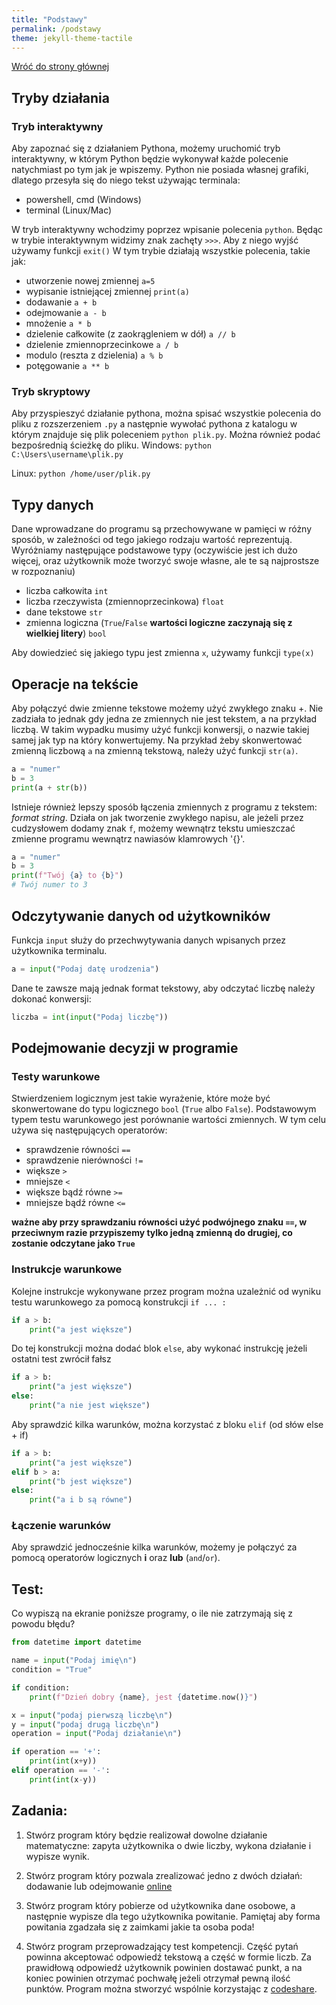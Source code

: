 ```yaml
---
title: "Podstawy"
permalink: /podstawy
theme: jekyll-theme-tactile
---
```


[Wróć do strony głównej](index.md)

## Tryby działania
### Tryb interaktywny
Aby zapoznać się z działaniem Pythona, możemy uruchomić tryb interaktywny, w którym Python będzie wykonywał każde polecenie natychmiast po tym jak je wpiszemy. Python nie posiada własnej grafiki, dlatego przesyła się do niego tekst używając terminala:
- powershell, cmd (Windows)
- terminal (Linux/Mac)

W tryb interaktywny wchodzimy poprzez wpisanie polecenia `python`. Będąc w trybie interaktywnym widzimy znak zachęty `>>>`. Aby z niego wyjść używamy funkcji `exit()`
W tym trybie działają wszystkie polecenia, takie jak:

- utworzenie nowej zmiennej `a=5`
- wypisanie istniejącej zmiennej `print(a)`
- dodawanie `a + b`
- odejmowanie `a - b`
- mnożenie `a * b`
- dzielenie całkowite (z zaokrągleniem w dół) `a // b`
- dzielenie zmiennoprzecinkowe `a / b`
- modulo (reszta z dzielenia) `a % b`
- potęgowanie `a ** b`

### Tryb skryptowy
Aby przyspieszyć działanie pythona, można spisać wszystkie polecenia do pliku z rozszerzeniem `.py` a następnie wywołać pythona z katalogu w którym znajduje się plik poleceniem `python plik.py`. Można również podać bezpośrednią ścieżkę do pliku.
Windows: `python C:\Users\username\plik.py`

Linux: `python /home/user/plik.py`

## Typy danych
Dane wprowadzane do programu są przechowywane w pamięci w różny sposób, w zależności od tego jakiego rodzaju wartość reprezentują. Wyróżniamy następujące podstawowe typy (oczywiście jest ich dużo więcej, oraz użytkownik może tworzyć swoje własne, ale te są najprostsze w rozpoznaniu)

- liczba całkowita `int`
- liczba rzeczywista (zmiennoprzecinkowa) `float`
- dane tekstowe `str`
- zmienna logiczna (`True`/`False` **wartości logiczne zaczynają się z wielkiej litery**) `bool`

Aby dowiedzieć się jakiego typu jest zmienna `x`, używamy funkcji `type(x)`

## Operacje na tekście
Aby połączyć dwie zmienne tekstowe możemy użyć zwykłego znaku +. Nie zadziała to jednak gdy jedna ze zmiennych nie jest tekstem, a na przykład liczbą. W takim wypadku musimy użyć funkcji konwersji, o nazwie takiej samej jak typ na który konwertujemy. Na przykład żeby skonwertować zmienną liczbową `a` na zmienną tekstową, należy użyć funkcji `str(a)`.

```python
a = "numer"
b = 3
print(a + str(b))
```

Istnieje również lepszy sposób łączenia zmiennych z programu z tekstem: *format string*. Działa on jak tworzenie zwykłego napisu, ale jeżeli przez cudzysłowem dodamy znak `f`, możemy wewnątrz tekstu umieszczać zmienne programu wewnątrz nawiasów klamrowych '{}'.

```python
a = "numer"
b = 3
print(f"Twój {a} to {b}")
# Twój numer to 3
```

## Odczytywanie danych od użytkowników
Funkcja `input` służy do przechwytywania danych wpisanych przez użytkownika terminalu.

```python
a = input("Podaj datę urodzenia")
```

Dane te zawsze mają jednak format tekstowy, aby odczytać liczbę należy dokonać konwersji:

```python
liczba = int(input("Podaj liczbę"))
```

## Podejmowanie decyzji w programie
### Testy warunkowe
Stwierdzeniem logicznym jest takie wyrażenie, które może być skonwertowane do typu logicznego `bool` (`True` albo `False`). Podstawowym typem testu warunkowego jest porównanie wartości zmiennych. W tym celu używa się następujących operatorów:

- sprawdzenie równości `==`
- sprawdzenie nierówności `!=`
- większe `>`
- mniejsze `<`
- większe bądź równe `>=`
- mniejsze bądź równe `<=`

**ważne aby przy sprawdzaniu równości użyć podwójnego znaku `==`, w przeciwnym razie przypiszemy tylko jedną zmienną do drugiej, co zostanie odczytane jako `True`**

### Instrukcje warunkowe
Kolejne instrukcje wykonywane przez program można uzależnić od wyniku testu warunkowego za pomocą konstrukcji `if ... :`

```python
if a > b:
    print("a jest większe")
```
Do tej konstrukcji można dodać blok `else`, aby wykonać instrukcję jeżeli ostatni test zwrócił fałsz

```python
if a > b:
    print("a jest większe")
else:
    print("a nie jest większe")
```
Aby sprawdzić kilka warunków, można korzystać z bloku `elif` (od słów else + if)

```python
if a > b:
    print("a jest większe")
elif b > a:
    print("b jest większe")
else:
    print("a i b są równe")
```

### Łączenie warunków
Aby sprawdzić jednocześnie kilka warunków, możemy je połączyć za pomocą operatorów logicznych **i** oraz **lub** (`and`/`or`).

## Test:
Co wypiszą na ekranie poniższe programy, o ile nie zatrzymają się z powodu błędu?

```python
from datetime import datetime

name = input("Podaj imię\n")
condition = "True"

if condition:
    print(f"Dzień dobry {name}, jest {datetime.now()}")
```

```python
x = input("podaj pierwszą liczbę\n")
y = input("podaj drugą liczbę\n")
operation = input("Podaj działanie\n")

if operation == '+':
    print(int(x+y))
elif operation == '-':
    print(int(x-y))
```

## Zadania:
1. Stwórz program który będzie realizował dowolne działanie matematyczne: zapyta użytkownika o dwie liczby, wykona działanie i wypisze wynik.

2. Stwórz program który pozwala zrealizować jedno z dwóch działań: dodawanie lub odejmowanie [online](https://parsons.problemsolving.io/puzzle/a46fd0aa513042d08e623eedbfb8e1c1)

3. Stwórz program który pobierze od użytkownika dane osobowe, a następnie wypisze dla tego użytkownika powitanie. Pamiętaj aby forma powitania zgadzała się z zaimkami jakie ta osoba poda!

4. Stwórz program przeprowadzający test kompetencji. Część pytań powinna akceptować odpowiedź tekstową a część w formie liczb. Za prawidłową odpowiedź użytkownik powinien dostawać punkt, a na koniec powinien otrzymać pochwałę jeżeli otrzymał pewną ilość punktów.
Program można stworzyć wspólnie korzystając z [codeshare](https://codeshare.io).

